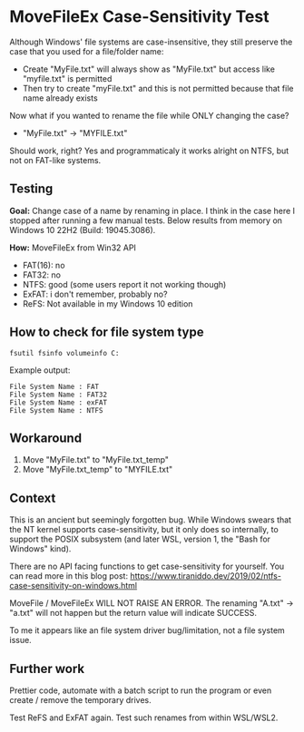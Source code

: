 # MoveFileEx Case-Sensitivity Test

Although Windows' file systems are case-insensitive, they still preserve the case that you used for a file/folder name:

- Create "MyFile.txt" will always show as "MyFile.txt" but access like "myfile.txt" is permitted
- Then try to create "myFile.txt" and this is not permitted because that file name already exists

Now what if you wanted to rename the file while ONLY changing the case?

- "MyFile.txt" -> "MYFILE.txt"

Should work, right? Yes and programmaticaly it works alright on NTFS, but not on FAT-like systems.

## Testing

**Goal:** Change case of a name by renaming in place. I think in the case here I stopped after running a few manual tests. Below results from memory on Windows 10 22H2 (Build: 19045.3086).

**How:** MoveFileEx from Win32 API

- FAT(16): no
- FAT32: no
- NTFS: good (some users report it not working though)
- ExFAT: i don't remember, probably no?
- ReFS: Not available in my Windows 10 edition

## How to check for file system type

`fsutil fsinfo volumeinfo C:`

Example output:

```
File System Name : FAT
File System Name : FAT32
File System Name : exFAT
File System Name : NTFS
```

## Workaround

1. Move "MyFile.txt" to "MyFile.txt_temp"
2. Move "MyFile.txt_temp" to "MYFILE.txt"

## Context

This is an ancient but seemingly forgotten bug. While Windows swears that the NT kernel supports case-sensitivity, but it only does so internally, to support the POSIX subsystem (and later WSL, version 1, the "Bash for Windows" kind).

There are no API facing functions to get case-sensitivity for yourself. You can read more in this blog post: https://www.tiraniddo.dev/2019/02/ntfs-case-sensitivity-on-windows.html

MoveFile / MoveFileEx WILL NOT RAISE AN ERROR. The renaming "A.txt" -> "a.txt" will not happen but the return value will indicate SUCCESS.

To me it appears like an file system driver bug/limitation, not a file system issue.

## Further work

Prettier code, automate with a batch script to run the program or even create / remove the temporary drives.

Test ReFS and ExFAT again. Test such renames from within WSL/WSL2.
